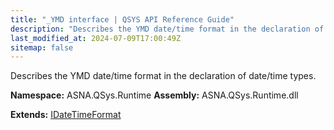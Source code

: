 ```yaml
---
title: "_YMD interface | QSYS API Reference Guide"
description: "Describes the YMD date/time format in the declaration of date/time types. "
last_modified_at: 2024-07-09T17:00:49Z
sitemap: false
---
```


Describes the YMD date/time format in the declaration of date/time types.

**Namespace:** ASNA.QSys.Runtime
**Assembly:** ASNA.QSys.Runtime.dll

**Extends:** [IDateTimeFormat](/reference/runtime/qsys-runtime/i-date-time-format.html)
<br>
<br>
